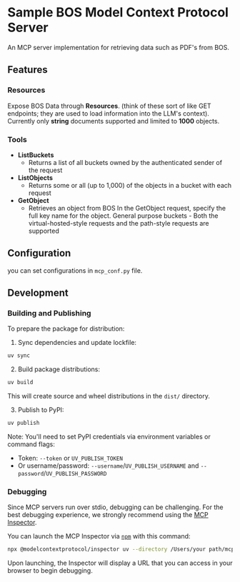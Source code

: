 # Sample BOS Model Context Protocol Server

An MCP server implementation for retrieving  data such as PDF's from BOS.

## Features
### Resources
Expose BOS Data through **Resources**. (think of these sort of like GET endpoints; they are used to load information into the LLM's context). Currently only **string** documents supported and limited to **1000** objects.


### Tools
- **ListBuckets**
  - Returns a list of all buckets owned by the authenticated sender of the request
- **ListObjects**
  - Returns some or all (up to 1,000) of the objects in a bucket with each request
- **GetObject**
  - Retrieves an object from BOS In the GetObject request, specify the full key name for the object. General purpose buckets - Both the virtual-hosted-style requests and the path-style requests are supported

## Configuration
you can set configurations in `mcp_conf.py` file.


## Development

### Building and Publishing

To prepare the package for distribution:

1. Sync dependencies and update lockfile:
```bash
uv sync
```

2. Build package distributions:
```bash
uv build
```

This will create source and wheel distributions in the `dist/` directory.

3. Publish to PyPI:
```bash
uv publish
```

Note: You'll need to set PyPI credentials via environment variables or command flags:
- Token: `--token` or `UV_PUBLISH_TOKEN`
- Or username/password: `--username`/`UV_PUBLISH_USERNAME` and `--password`/`UV_PUBLISH_PASSWORD`

### Debugging

Since MCP servers run over stdio, debugging can be challenging. For the best debugging
experience, we strongly recommend using the [MCP Inspector](https://github.com/modelcontextprotocol/inspector).


You can launch the MCP Inspector via [`npm`](https://docs.npmjs.com/downloading-and-installing-node-js-and-npm) with this command:

```bash
npx @modelcontextprotocol/inspector uv --directory /Users/your path/mcp/src/bos_mcp_server run bos-mcp-server
```


Upon launching, the Inspector will display a URL that you can access in your browser to begin debugging.
